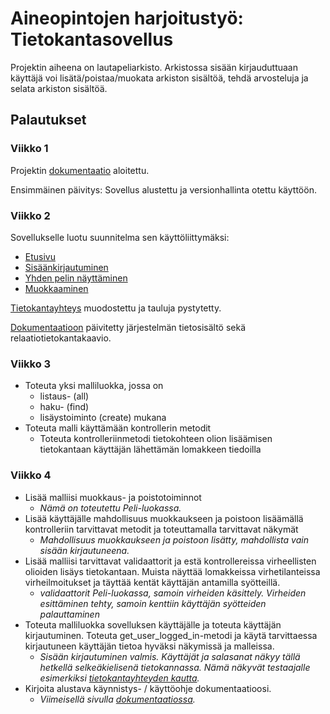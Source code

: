 # Aineopintojen harjoitustyö: Tietokantasovellus

Projektin aiheena on lautapeliarkisto. Arkistossa sisään kirjauduttuaan käyttäjä voi lisätä/poistaa/muokata arkiston sisältöä, tehdä arvosteluja ja selata arkiston sisältöä.

## Palautukset

### Viikko 1
Projektin [dokumentaatio](https://github.com/anti-l/tks/blob/master/doc/dokumentaatio.pdf) aloitettu.

Ensimmäinen päivitys: Sovellus alustettu ja versionhallinta otettu käyttöön.

### Viikko 2

Sovellukselle luotu suunnitelma sen käyttöliittymäksi:

* [Etusivu](http://luan.users.cs.helsinki.fi/tks/game/esim)
* [Sisäänkirjautuminen](http://luan.users.cs.helsinki.fi/tks/esim_login)
* [Yhden pelin näyttäminen](http://luan.users.cs.helsinki.fi/tks/esim_1)
* [Muokkaaminen](http://luan.users.cs.helsinki.fi/tks/game/esim_edit)

[Tietokantayhteys](http://luan.users.cs.helsinki.fi/tks/tietokantayhteys) muodostettu ja tauluja pystytetty.

[Dokumentaatioon](https://github.com/anti-l/tks/blob/master/doc/dokumentaatio.pdf) päivitetty järjestelmän tietosisältö sekä relaatiotietokantakaavio.

### Viikko 3

* Toteuta yksi malliluokka, jossa on
  * listaus- (all)
  * haku- (find)
  * lisäystoiminto (create) mukana
* Toteuta malli käyttämään kontrollerin metodit
  * Toteuta kontrolleriinmetodi tietokohteen olion lisäämisen tietokantaan käyttäjän lähettämän lomakkeen tiedoilla

### Viikko 4

* Lisää malliisi muokkaus- ja poistotoiminnot 
  * *Nämä on toteutettu Peli-luokassa.*
* Lisää käyttäjälle mahdollisuus muokkaukseen ja poistoon lisäämällä kontrolleriin tarvittavat metodit ja toteuttamalla tarvittavat näkymät 
  * *Mahdollisuus muokkaukseen ja poistoon lisätty, mahdollista vain sisään kirjautuneena.*
* Lisää malliisi tarvittavat validaattorit ja estä kontrollereissa virheellisten olioiden lisäys tietokantaan. Muista näyttää lomakkeissa virhetilanteissa virheilmoitukset ja täyttää kentät käyttäjän antamilla syötteillä. 
  * *validaattorit Peli-luokassa, samoin virheiden käsittely. Virheiden esittäminen tehty, samoin kenttiin käyttäjän syötteiden palauttaminen*
* Toteuta malliluokka sovelluksen käyttäjälle ja toteuta käyttäjän kirjautuminen. Toteuta get_user_logged_in-metodi ja käytä tarvittaessa kirjautuneen käyttäjän tietoa hyväksi näkymissä ja malleissa. 
  * *Sisään kirjautuminen valmis. Käyttäjät ja salasanat näkyy tällä hetkellä selkeäkielisenä tietokannassa. Nämä näkyvät testaajalle esimerkiksi [tietokantayhteyden kautta](http://luan.users.cs.helsinki.fi/tks/tietokantayhteys).*
* Kirjoita alustava käynnistys- / käyttöohje dokumentaatioosi.
  * *Viimeisellä sivulla [dokumentaatiossa](https://github.com/anti-l/tks/blob/master/doc/dokumentaatio.pdf?raw=true).*


